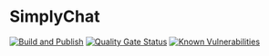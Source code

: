# SimplyChat

[![Build and Publish](https://github.com/SimplyVanilla/SimplyChat/actions/workflows/build-and-publish.yml/badge.svg)](https://github.com/SimplyVanilla/SimplyChat/actions/workflows/build-and-publish.yml)
[![Quality Gate Status](https://sonarcloud.io/api/project_badges/measure?project=SimplyVanilla_SimplyChat&metric=alert_status)](https://sonarcloud.io/summary/new_code?id=SimplyVanilla_SimplyChat)
[![Known Vulnerabilities](https://snyk.io/test/github/SimplyVanilla/SimplyChat/badge.svg)](https://snyk.io/test/github/SimplyVanilla/SimplyChat)
